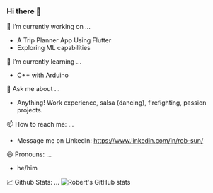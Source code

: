 ### Hi there 👋

🔭 I’m currently working on ...
- A Trip Planner App Using Flutter
- Exploring ML capabilities

🌱 I’m currently learning ...
- C++ with Arduino

💬 Ask me about ...
- Anything! Work experience, salsa (dancing), firefighting, passion projects.

📫 How to reach me: ...
- Message me on LinkedIn: https://www.linkedin.com/in/rob-sun/

😄 Pronouns: ...
- he/him

📈 Github Stats: ...
![Robert's GitHub stats](https://github-readme-stats.vercel.app/api?username=rsun19&show_icons=true&count_private=true&hide=stars,issues&include_all_commits=true&theme=dark&line_height=30)
